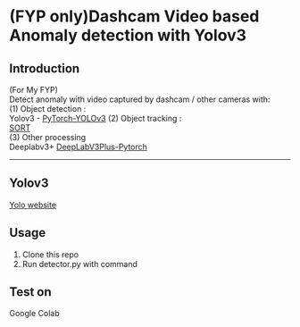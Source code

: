 # (FYP only)Dashcam Video based Anomaly detection with Yolov3

## Introduction

(For My FYP)  
Detect anomaly with video captured by dashcam / other cameras with:  
(1) Object detection :  
    Yolov3 - [PyTorch-YOLOv3](https://github.com/eriklindernoren/PyTorch-YOLOv3)
(2) Object tracking :  
    [SORT](https://github.com/abewley/sort/tree/master/data)  
(3) Other processing  
    Deeplabv3+ [DeepLabV3Plus-Pytorch](https://github.com/VainF/DeepLabV3Plus-Pytorch)

---

## Yolov3
[Yolo website](https://pjreddie.com/darknet/yolo/)  


## Usage
1. Clone this repo
2. Run detector.py with command

## Test on
Google Colab  


